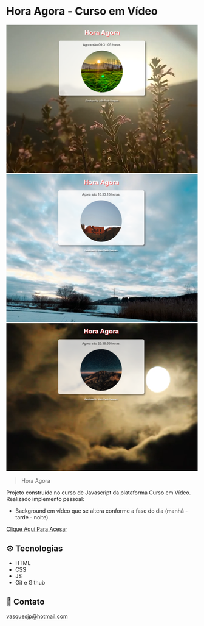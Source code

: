 # Hora Agora - Curso em Vídeo

![preview](./.github/preview_manha.png)
![preview](./.github/preview_tarde.png)
![preview](./.github/preview_noite.png)

>Hora Agora

Projeto construído no curso de Javascript da plataforma Curso em Vídeo.
Realizado implemento pessoal:
- Background em vídeo que se altera conforme a fase do dia (manhã - tarde - noite).

[Clique Aqui Para Acesar](https://vasquesjp.github.io/HoraAgora)

## ⚙ Tecnologias 

- HTML
- CSS
- JS
- Git e Github

## 📧 Contato

vasquesjp@hotmail.com
